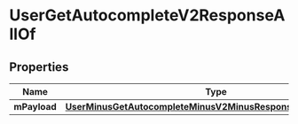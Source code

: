 
# UserGetAutocompleteV2ResponseAllOf

## Properties
Name | Type | Description | Notes
------------ | ------------- | ------------- | -------------
**mPayload** | [**UserMinusGetAutocompleteMinusV2MinusResponseMinusMPayload**](UserMinusGetAutocompleteMinusV2MinusResponseMinusMPayload.md) |  | 



